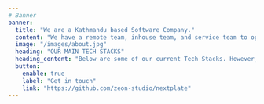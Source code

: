 ```yaml
---
# Banner
banner:
  title: "We are a Kathmandu based Software Company."
  content: "We have a remote team, inhouse team, and service team to operate as per your needs."
  image: "/images/about.jpg"
  heading: "OUR MAIN TECH STACKS"
  heading_content: "Below are some of our current Tech Stacks. However, our team is equally flexible to work with other stacks."
  button:
    enable: true
    label: "Get in touch"
    link: "https://github.com/zeon-studio/nextplate"
---
```


